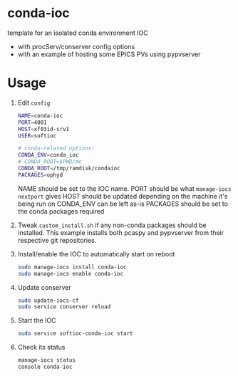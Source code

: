 conda-ioc
=========

template for an isolated conda environment IOC
* with procServ/conserver config options
* with an example of hosting some EPICS PVs using pypvserver

Usage
=====

1. Edit `config`

    ```bash
    NAME=conda-ioc
    PORT=4001
    HOST=xf03id-srv1
    USER=softioc

    # conda-related options:
    CONDA_ENV=conda_ioc
    # CONDA_ROOT=$PWD/mc
    CONDA_ROOT=/tmp/ramdisk/condaioc
    PACKAGES=ophyd
    ```

    NAME should be set to the IOC name.
    PORT should be what `manage-iocs nextport` gives
    HOST should be updated depending on the machine it's being run on
    CONDA_ENV can be left as-is
    PACKAGES should be set to the conda packages required

2. Tweak `custom_install.sh` if any non-conda packages should be installed.
    This example installs both pcaspy and pypvserver from their respective git repositories.

3. Install/enable the IOC to automatically start on reboot
    ```bash
    sudo manage-iocs install conda-ioc
    sudo manage-iocs enable conda-ioc
    ```

4. Update conserver
    ```bash
    sudo update-iocs-cf
    sudo service conserver reload
    ```

5. Start the IOC
    ```bash
    sudo service softioc-conda-ioc start
    ```

6. Check its status
    ```bash
    manage-iocs status
    console conda-ioc
    ```
